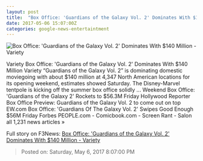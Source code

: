 ```yaml
---
layout: post
title:  "Box Office: 'Guardians of the Galaxy Vol. 2' Dominates With $140 Million - Variety"
date: 2017-05-06 15:07:00Z
categories: google-news-entertaintment
---
```


![Box Office: 'Guardians of the Galaxy Vol. 2' Dominates With $140 Million - Variety](https://pmcvariety.files.wordpress.com/2017/04/guardians-of-the-galaxy-vol-2.jpg?w=1000&h=562&crop=1)

Variety Box Office: 'Guardians of the Galaxy Vol. 2' Dominates With $140 Million Variety “Guardians of the Galaxy Vol. 2” is dominating domestic moviegoing with about $140 million at 4,347 North American locations for its opening weekend, estimates showed Saturday. The Disney-Marvel tentpole is kicking off the summer box office solidly ... Weekend Box Office: 'Guardians of the Galaxy 2' Rockets to $56.3M Friday Hollywood Reporter Box Office Preview: Guardians of the Galaxy Vol. 2 to come out on top EW.com Box Office: 'Guardians Of The Galaxy Vol. 2' Swipes Good Enough $56M Friday Forbes PEOPLE.com - Comicbook.com - Screen Rant - Salon all 1,231 news articles »


Full story on F3News: [Box Office: 'Guardians of the Galaxy Vol. 2' Dominates With $140 Million - Variety](http://www.f3nws.com/n/4BpQVD)

> Posted on: Saturday, May 6, 2017 8:07:00 PM
